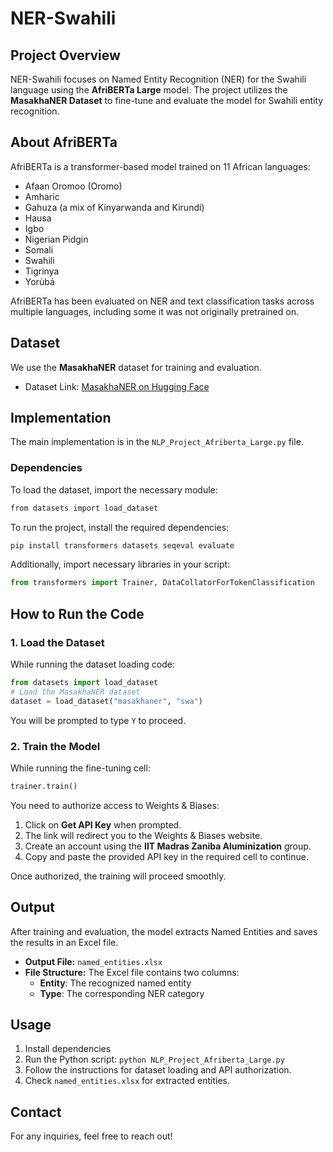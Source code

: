 # NER-Swahili

## Project Overview

NER-Swahili focuses on Named Entity Recognition (NER) for the Swahili language using the **AfriBERTa Large** model. The project utilizes the **MasakhaNER Dataset** to fine-tune and evaluate the model for Swahili entity recognition.

## About AfriBERTa

AfriBERTa is a transformer-based model trained on 11 African languages:

- Afaan Oromoo (Oromo)
- Amharic
- Gahuza (a mix of Kinyarwanda and Kirundi)
- Hausa
- Igbo
- Nigerian Pidgin
- Somali
- Swahili
- Tigrinya
- Yorùbá

AfriBERTa has been evaluated on NER and text classification tasks across multiple languages, including some it was not originally pretrained on.

## Dataset

We use the **MasakhaNER** dataset for training and evaluation.

- Dataset Link: [MasakhaNER on Hugging Face](https://huggingface.co/datasets/uestc-swahili/swahili)

## Implementation

The main implementation is in the `NLP_Project_Afriberta_Large.py` file.

### Dependencies

To load the dataset, import the necessary module:
```bash
from datasets import load_dataset
```
To run the project, install the required dependencies:

```bash
pip install transformers datasets seqeval evaluate
```

Additionally, import necessary libraries in your script:

```python
from transformers import Trainer, DataCollatorForTokenClassification
```

## How to Run the Code

### 1. Load the Dataset

While running the dataset loading code:

```python
from datasets import load_dataset
# Load the MasakhaNER dataset
dataset = load_dataset("masakhaner", "swa")
```

You will be prompted to type `Y` to proceed.

### 2. Train the Model

While running the fine-tuning cell:

```python
trainer.train()
```

You need to authorize access to Weights & Biases:

1. Click on **Get API Key** when prompted.
2. The link will redirect you to the Weights & Biases website.
3. Create an account using the **IIT Madras Zaniba Aluminization** group.
4. Copy and paste the provided API key in the required cell to continue.

Once authorized, the training will proceed smoothly.

## Output

After training and evaluation, the model extracts Named Entities and saves the results in an Excel file.

- **Output File:** `named_entities.xlsx`
- **File Structure:** The Excel file contains two columns:
  - **Entity**: The recognized named entity
  - **Type**: The corresponding NER category

## Usage

1. Install dependencies
2. Run the Python script: `python NLP_Project_Afriberta_Large.py`
3. Follow the instructions for dataset loading and API authorization.
4. Check `named_entities.xlsx` for extracted entities.

## Contact

For any inquiries, feel free to reach out!

